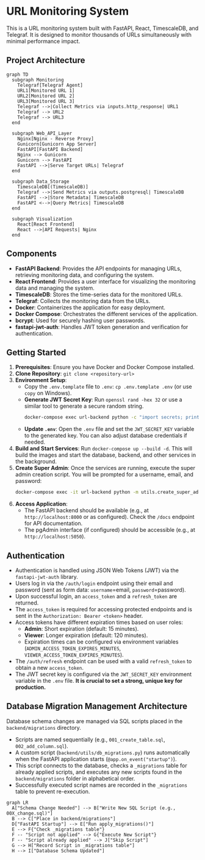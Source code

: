 # URL Monitoring System

This is a URL monitoring system built with FastAPI, React, TimescaleDB, and Telegraf. It is designed to monitor thousands of URLs simultaneously with minimal performance impact.

## Project Architecture

```mermaid
graph TD
  subgraph Monitoring
    Telegraf[Telegraf Agent]
    URL1[Monitored URL 1]
    URL2[Monitored URL 2]
    URL3[Monitored URL 3]
    Telegraf -->|Collect Metrics via inputs.http_response| URL1
    Telegraf --> URL2
    Telegraf --> URL3
  end

  subgraph Web_API_Layer
    Nginx[Nginx - Reverse Proxy]
    Gunicorn[Gunicorn App Server]
    FastAPI[FastAPI Backend]
    Nginx --> Gunicorn
    Gunicorn --> FastAPI
    FastAPI -->|Serve Target URLs| Telegraf
  end

  subgraph Data_Storage
    TimescaleDB[(TimescaleDB)]
    Telegraf -->|Send Metrics via outputs.postgresql| TimescaleDB
    FastAPI -->|Store Metadata| TimescaleDB
    FastAPI <-->|Query Metrics| TimescaleDB
  end

  subgraph Visualization
    React[React Frontend]
    React -->|API Requests| Nginx
  end
```

## Components

*   **FastAPI Backend**: Provides the API endpoints for managing URLs, retrieving monitoring data, and configuring the system.
*   **React Frontend**: Provides a user interface for visualizing the monitoring data and managing the system.
*   **TimescaleDB**: Stores the time-series data for the monitored URLs.
*   **Telegraf**: Collects the monitoring data from the URLs.
*   **Docker**: Containerizes the application for easy deployment.
*   **Docker Compose**: Orchestrates the different services of the application.
*   **bcrypt**: Used for securely hashing user passwords.
*   **fastapi-jwt-auth**: Handles JWT token generation and verification for authentication.

## Getting Started

1.  **Prerequisites**: Ensure you have Docker and Docker Compose installed.
2.  **Clone Repository**: `git clone <repository-url>`
3.  **Environment Setup**:
    *   Copy the `.env.template` file to `.env`: `cp .env.template .env` (or use `copy` on Windows).
    *   **Generate JWT Secret Key**: Run `openssl rand -hex 32` or use a similar tool to generate a secure random string.
        ```bash
        docker-compose exec url-backend python -c "import secrets; print(secrets.token_hex(32))"
        ```
    *   **Update `.env`**: Open the `.env` file and set the `JWT_SECRET_KEY` variable to the generated key. You can also adjust database credentials if needed.
4.  **Build and Start Services**: Run `docker-compose up --build -d`. This will build the images and start the database, backend, and other services in the background.
5.  **Create Super Admin**: Once the services are running, execute the super admin creation script. You will be prompted for a username, email, and password:
    ```bash
    docker-compose exec -it url-backend python -m utils.create_super_admin
    ```
6.  **Access Application**:
    *   The FastAPI backend should be available (e.g., at `http://localhost:8000` or as configured). Check the `/docs` endpoint for API documentation.
    *   The pgAdmin interface (if configured) should be accessible (e.g., at `http://localhost:5050`).

## Authentication

*   Authentication is handled using JSON Web Tokens (JWT) via the `fastapi-jwt-auth` library.
*   Users log in via the `/auth/login` endpoint using their email and password (sent as form data: `username`=email, `password`=password).
*   Upon successful login, an `access_token` and a `refresh_token` are returned.
*   The `access_token` is required for accessing protected endpoints and is sent in the `Authorization: Bearer <token>` header.
*   Access tokens have different expiration times based on user roles:
    *   **Admin**: Short expiration (default: 15 minutes).
    *   **Viewer**: Longer expiration (default: 120 minutes).
    *   Expiration times can be configured via environment variables (`ADMIN_ACCESS_TOKEN_EXPIRES_MINUTES`, `VIEWER_ACCESS_TOKEN_EXPIRES_MINUTES`).
*   The `/auth/refresh` endpoint can be used with a valid `refresh_token` to obtain a new `access_token`.
*   The JWT secret key is configured via the `JWT_SECRET_KEY` environment variable in the `.env` file. **It is crucial to set a strong, unique key for production.**

## Database Migration Management Architecture
Database schema changes are managed via SQL scripts placed in the `backend/migrations` directory.

*   Scripts are named sequentially (e.g., `001_create_table.sql`, `002_add_column.sql`).
*   A custom script (`backend/utils/db_migrations.py`) runs automatically when the FastAPI application starts (`@app.on_event("startup")`).
*   This script connects to the database, checks a `_migrations` table for already applied scripts, and executes any new scripts found in the `backend/migrations` folder in alphabetical order.
*   Successfully executed script names are recorded in the `_migrations` table to prevent re-execution.

```mermaid
graph LR
  A["Schema Change Needed"] --> B["Write New SQL Script (e.g., 00X_change.sql)"]
  B --> C["Place in backend/migrations"]
  D["FastAPI Startup"] --> E["Run apply_migrations()"]
  E --> F{"Check _migrations table"}
  F -- "Script not applied" --> G{"Execute New Script"}
  F -- "Script already applied" --> J["Skip Script"]
  G --> H["Record Script in _migrations table"]
  H --> I["Database Schema Updated"]
```
